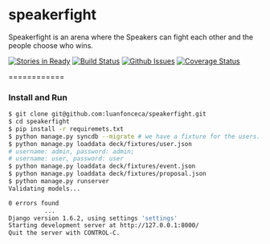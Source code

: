 speakerfight
============

Speakerfight is an arena where the Speakers can fight each other and the people choose who wins.

[![Stories in Ready](http://waffle2shields.herokuapp.com/?user=luanfonceca&repo=speakerfight&label=ready&style=flat)](https://waffle.io/luanfonceca/speakerfight) [![Build Status](http://img.shields.io/travis/luanfonceca/speakerfight.svg?branch=master&style=flat)](https://travis-ci.org/luanfonceca/speakerfight) [![Github Issues](http://img.shields.io/github/issues/luanfonceca/speakerfight.svg?style=flat)](https://github.com/luanfonceca/speakerfight/issues?sort=updated&state=open) [![Coverage Status](http://img.shields.io/coveralls/luanfonceca/speakerfight.svg?branch=master&style=flat)](https://coveralls.io/r/luanfonceca/speakerfight?branch=master)

============
### Install and Run
```sh
$ git clone git@github.com:luanfonceca/speakerfight.git
$ cd speakerfight
$ pip install -r requiremets.txt
$ python manage.py syncdb --migrate # we have a fixture for the users...
$ python manage.py loaddata deck/fixtures/user.json 
# username: admin, password: admin; 
# username: user, password: user
$ python manage.py loaddata deck/fixtures/event.json
$ python manage.py loaddata deck/fixtures/proposal.json
$ python manage.py runserver
Validating models...

0 errors found
          ...
Django version 1.6.2, using settings 'settings'
Starting development server at http://127.0.0.1:8000/
Quit the server with CONTROL-C.
```
